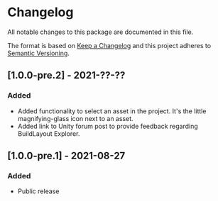 # Changelog
All notable changes to this package are documented in this file.

The format is based on [Keep a Changelog](http://keepachangelog.com/en/1.0.0/)
and this project adheres to [Semantic Versioning](http://semver.org/spec/v2.0.0.html).

## [1.0.0-pre.2] - 2021-??-??
### Added
 - Added functionality to select an asset in the project. It's the little magnifying-glass icon next to an asset.
 - Added link to Unity forum post to provide feedback regarding BuildLayout Explorer.

## [1.0.0-pre.1] - 2021-08-27
### Added
 - Public release
